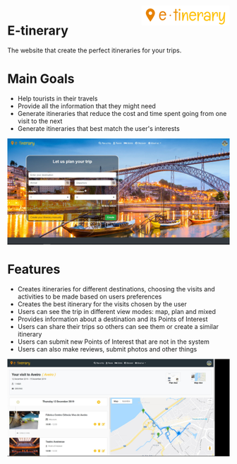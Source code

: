 
<img alt="E-tinerary Logo" align="right" src="Server/dist/img/logo-2.png">

# E-tinerary
The website that create the perfect itineraries for your trips.


# Main Goals

* Help tourists in their travels
* Provide all the information that they might need
* Generate itineraries that reduce the cost and time spent going from one visit to the next
* Generate itineraries that best match the user's interests

<img alt="Website Home Page" align="center" src="home-page.JPG">


# Features

* Creates itineraries for different destinations, choosing the visits and activities to be made based on users preferences
* Creates the best itinerary for the visits chosen by the user
* Users can see the trip in different view modes: map, plan and mixed
* Provides information about a destination and its Points of Interest
* Users can share their trips so others can see them or create a similar itinerary
* Users can submit new Points of Interest that are not in the system
* Users can also make reviews, submit photos and other things

<img alt="Trip" align="center" src="trip.JPG">